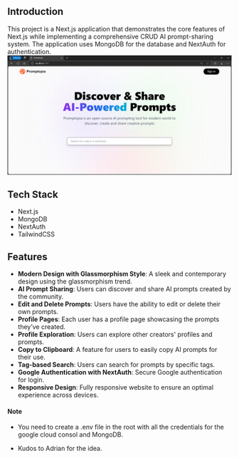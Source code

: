 

## Introduction

This project is a Next.js application that demonstrates the core features of Next.js while implementing a comprehensive CRUD AI prompt-sharing system. The application uses MongoDB for the database and NextAuth for authentication.
![Image1](Image.png)


## Tech Stack

- Next.js
- MongoDB
- NextAuth
- TailwindCSS

## Features

- **Modern Design with Glassmorphism Style**: A sleek and contemporary design using the glassmorphism trend.
- **AI Prompt Sharing**: Users can discover and share AI prompts created by the community.
- **Edit and Delete Prompts**: Users have the ability to edit or delete their own prompts.
- **Profile Pages**: Each user has a profile page showcasing the prompts they’ve created.
- **Profile Exploration**: Users can explore other creators' profiles and prompts.
- **Copy to Clipboard**: A feature for users to easily copy AI prompts for their use.
- **Tag-based Search**: Users can search for prompts by specific tags.
- **Google Authentication with NextAuth**: Secure Google authentication for login.
- **Responsive Design**: Fully responsive website to ensure an optimal experience across devices.

#### Note
- You need to create a .env file in the root with all the credentials for the google cloud consol and MongoDB.
 
- Kudos to Adrian for the idea.
